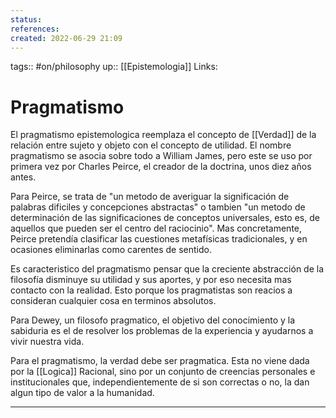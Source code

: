 ```yaml
---
status:
references:
created: 2022-06-29 21:09
---
```

tags:: #on/philosophy 
up:: [[Epistemologia]]
Links: 
# Pragmatismo
El pragmatismo epistemologica reemplaza el concepto de [[Verdad]] de la relación entre sujeto y objeto con el concepto de utilidad. El nombre pragmatismo se asocia sobre todo a William James, pero este se uso por primera vez por Charles Peirce, el creador de la doctrina, unos diez años antes.

Para Peirce, se trata de "un metodo de averiguar la significación de palabras dificiles y concepciones abstractas" o tambien "un metodo de determinación de las significaciones de conceptos universales, esto es, de aquellos que pueden ser el centro del raciocinio". Mas concretamente, Peirce pretendía clasificar las cuestiones metafísicas tradicionales, y en ocasiones eliminarlas como carentes de sentido.

Es caracteristico del pragmatismo pensar que la creciente abstracción de la filosofía disminuye su utilidad y sus aportes, y por eso necesita mas contacto con la realidad. Esto porque los pragmatistas son reacios a consideran cualquier cosa en terminos absolutos.

Para Dewey, un filosofo pragmatico, el objetivo del conocimiento y la sabiduria es el de resolver los problemas de la experiencia y ayudarnos a vivir nuestra vida.

Para el pragmatismo, la verdad debe ser pragmatica. Esta no viene dada por la [[Logica]] Racional, sino por un conjunto de creencias personales e institucionales que, independientemente de si son correctas o no, la dan algun tipo de valor a la humanidad.
___
